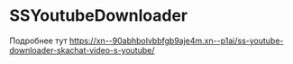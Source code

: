 # SSYoutubeDownloader
Подробнее тут https://xn--90abhbolvbbfgb9aje4m.xn--p1ai/ss-youtube-downloader-skachat-video-s-youtube/

